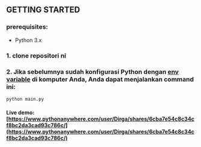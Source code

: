 ## GETTING STARTED

### prerequisites:
- Python 3.x


### 1. clone repositori ni
### 2. Jika sebelumnya sudah konfigurasi Python dengan [env variable](https://en.wikipedia.org/wiki/Environment_variable) di komputer Anda, Anda dapat menjalankan command ini:
```bash
python main.py
```

#### Live demo: [https://www.pythonanywhere.com/user/Dirga/shares/6cba7e54c8c34cf8bc2da3cad93c786c/](https://www.pythonanywhere.com/user/Dirga/shares/6cba7e54c8c34cf8bc2da3cad93c786c/)
